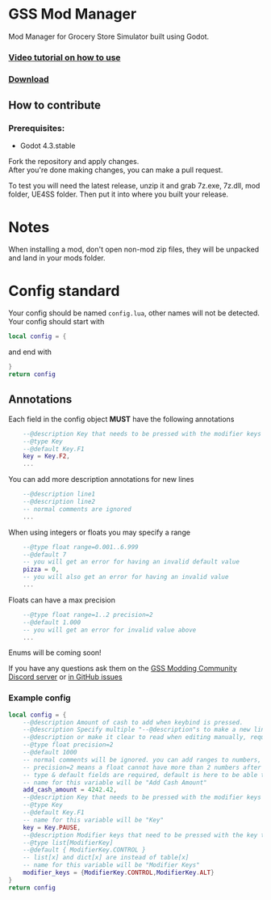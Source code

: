 # GSS Mod Manager
Mod Manager for Grocery Store Simulator built using Godot.

### [Video tutorial on how to use](https://youtu.be/LgSaEsA-7F8)
### [Download](https://github.com/nieboczek/gss-mod-manager/releases/latest)
## How to contribute
### Prerequisites:
- Godot 4.3.stable

Fork the repository and apply changes.  
After you're done making changes, you can make a pull request.

To test you will need the latest release, unzip it and grab 7z.exe, 7z.dll, mod folder, UE4SS folder.
Then put it into where you built your release.

# Notes
When installing a mod, don't open non-mod zip files, they will be unpacked and land in your mods folder.

# Config standard
Your config should be named `config.lua`, other names will not be detected.
Your config should start with
```lua
local config = {
```
and end with
```lua
}
return config
```

## Annotations
Each field in the config object **MUST** have the following annotations
```lua
    --@description Key that needs to be pressed with the modifier keys to trigger the money addition
    --@type Key
    --@default Key.F1
    key = Key.F2,
    ...
```
You can add more description annotations for new lines
```lua
    --@description line1
    --@description line2
    -- normal comments are ignored
    ...
```
When using integers or floats you may specify a range
```lua
    --@type float range=0.001..6.999
    --@default 7
    -- you will get an error for having an invalid default value
    pizza = 0,
    -- you will also get an error for having an invalid value
    ...
```
Floats can have a max precision
```lua
    --@type float range=1..2 precision=2
    --@default 1.000
    -- you will get an error for invalid value above
    ...
```

Enums will be coming soon!

If you have any questions ask them on the [GSS Modding Community Discord server](https://discord.gg/5ENg4XGpPZ) or [in GitHub issues](https://github.com/nieboczek/gss-mod-manager)

### Example config
```lua
local config = {
    --@description Amount of cash to add when keybind is pressed.
    --@description Specify multiple "--@description"s to make a new line
    --@description or make it clear to read when editing manually, required field
    --@type float precision=2
    --@default 1000
    -- normal comments will be ignored. you can add ranges to numbers, e.g. "--@type float range=0.1..0.6"
    -- precision=2 means a float cannot have more than 2 numbers after a dot
    -- type & default fields are required, default is here to be able to reset to defaults
    -- name for this variable will be "Add Cash Amount"
    add_cash_amount = 4242.42,
    --@description Key that needs to be pressed with the modifier keys to trigger the money addition
    --@type Key
    --@default Key.F1
    -- name for this variable will be "Key"
    key = Key.PAUSE,
    --@description Modifier keys that need to be pressed with the key to trigger the money addition
    --@type list[ModifierKey]
    --@default { ModifierKey.CONTROL }
    -- list[x] and dict[x] are instead of table[x]
    -- name for this variable will be "Modifier Keys"
    modifier_keys = {ModifierKey.CONTROL,ModifierKey.ALT}
}
return config
```
